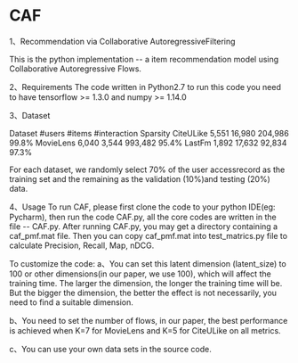 # CAF
1、Recommendation via Collaborative AutoregressiveFiltering

This is the python implementation -- a item recommendation model using Collaborative Autoregressive Flows.

2、Requirements
The code written in Python2.7
to run this code you need to have tensorflow >= 1.3.0 and numpy >= 1.14.0

3、Dataset

Dataset   #users #items #interaction  Sparsity 
CiteULike 5,551  16,980   204,986      99.8%
MovieLens 6,040  3,544    993,482      95.4%
LastFm    1,892  17,632   92,834       97.3%

For each dataset, we randomly select 70% of the user accessrecord as the training set and the remaining as the validation (10%)and testing (20%) data.


4、Usage
To run CAF, please first clone the code to your python IDE(eg: Pycharm), then run the code CAF.py, all the core codes are written in the file -- CAF.py. After running CAF.py, you may get a directory containing a caf_pmf.mat file. Then you can copy caf_pmf.mat into test_matrics.py file to calculate Precision, Recall, Map, nDCG. 

To customize the code:
a、You can set this latent dimension (latent_size) to 100 or other dimensions(in our paper, we use 100), which will affect the training time. The larger the dimension, the longer the training time will be. But the bigger the dimension, the better the effect is not necessarily, you need to find a suitable dimension.

b、You need to set the number of flows, in our paper, the best performance is achieved when K=7 for MovieLens and K=5 for CiteULike on all metrics.

c、You can use your own data sets in the source code.
